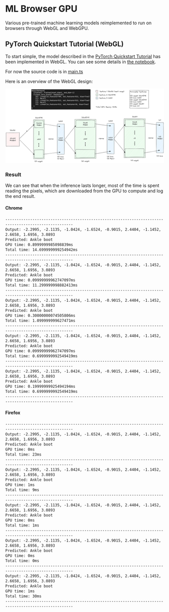 # ML Browser GPU

Various pre-trained machine learning models reimplemented to run on browsers through WebGL and WebGPU.

## PyTorch Quickstart Tutorial (WebGL)

To start simple, the model described in the [PyTorch Quickstart Tutorial](https://pytorch.org/tutorials/beginner/basics/quickstart_tutorial.html) has been implemented in WebGL.
You can see some details in [the notebook](notebooks/fashion-mnist.ipynb).

For now the source code is in [main.ts](src/main.ts)

Here is an overview of the WebGL design:

![](notebooks/fashion-mnist.png)

### Result

We can see that when the inference lasts longer, most of the time is spent reading the pixels, which are downloaded from the GPU to compute and log the end result.

#### Chrome

```
----------------------------------------------------------------------------------------------------
Output: -2.2995, -2.1135, -1.0424, -1.6524, -0.9015, 2.4404, -1.1452, 2.6658, 1.6956, 3.0893
Predicted: Ankle boot
GPU time: 0.8999999985098839ms
Total time: 14.699999999254942ms
----------------------------------------------------------------------------------------------------
Output: -2.2995, -2.1135, -1.0424, -1.6524, -0.9015, 2.4404, -1.1452, 2.6658, 1.6956, 3.0893
Predicted: Ankle boot
GPU time: 0.09999999962747097ms
Total time: 11.299999998882413ms
----------------------------------------------------------------------------------------------------
Output: -2.2995, -2.1135, -1.0424, -1.6524, -0.9015, 2.4404, -1.1452, 2.6658, 1.6956, 3.0893
Predicted: Ankle boot
GPU time: 0.30000000074505806ms
Total time: 1.099999999627471ms
----------------------------------------------------------------------------------------------------
Output: -2.2995, -2.1135, -1.0424, -1.6524, -0.9015, 2.4404, -1.1452, 2.6658, 1.6956, 3.0893
Predicted: Ankle boot
GPU time: 0.09999999962747097ms
Total time: 0.6999999992549419ms
----------------------------------------------------------------------------------------------------
Output: -2.2995, -2.1135, -1.0424, -1.6524, -0.9015, 2.4404, -1.1452, 2.6658, 1.6956, 3.0893
Predicted: Ankle boot
GPU time: 0.19999999925494194ms
Total time: 0.6999999992549419ms
----------------------------------------------------------------------------------------------------
```

#### Firefox

```
----------------------------------------------------------------------------------------------------
Output: -2.2995, -2.1135, -1.0424, -1.6524, -0.9015, 2.4404, -1.1452, 2.6658, 1.6956, 3.0893
Predicted: Ankle boot
GPU time: 0ms
Total time: 23ms
----------------------------------------------------------------------------------------------------
Output: -2.2995, -2.1135, -1.0424, -1.6524, -0.9015, 2.4404, -1.1452, 2.6658, 1.6956, 3.0893
Predicted: Ankle boot
GPU time: 1ms
Total time: 9ms
----------------------------------------------------------------------------------------------------
Output: -2.2995, -2.1135, -1.0424, -1.6524, -0.9015, 2.4404, -1.1452, 2.6658, 1.6956, 3.0893
Predicted: Ankle boot
GPU time: 0ms
Total time: 1ms
----------------------------------------------------------------------------------------------------
Output: -2.2995, -2.1135, -1.0424, -1.6524, -0.9015, 2.4404, -1.1452, 2.6658, 1.6956, 3.0893
Predicted: Ankle boot
GPU time: 0ms
Total time: 0ms
----------------------------------------------------------------------------------------------------
Output: -2.2995, -2.1135, -1.0424, -1.6524, -0.9015, 2.4404, -1.1452, 2.6658, 1.6956, 3.0893
Predicted: Ankle boot
GPU time: 1ms
Total time: 30ms
----------------------------------------------------------------------------------------------------
```
